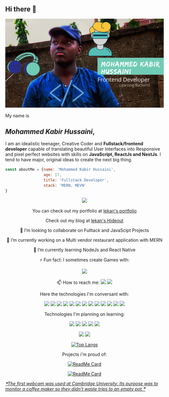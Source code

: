 ## Hi there 👋

![lekan](https://github.com/lekandev/lekandev/blob/master/me2.png?raw=true)

My name is 
## *Mohammed Kabir Hussaini*,
I am an idealistic teenager, Creative Coder and **Fullstack/frontend developer** capable of translating beautiful User Interfaces into Responsive and pixel perfect websites with skills on **JavaScript,  ReactJs and NextJs**. I tend to have major, original ideas to create the next big thing.

```javascript
const aboutMe = {name: 'Mohammed Kabir Hussaini',
                 age: 17,
                 title: 'Fullstack Developer',
                 stack: 'MERN, MEVN'
}
```

<div align="center">

![](https://komarev.com/ghpvc/?username=lekandev&color=red)

You can check out my portfolio at [lekan's portfolio](https://lekan.vercel.app)

Check out my blog at [lekan's Hideout](https://lekandev.hashnode.dev)

👯 I’m looking to collaborate on Fulltack and JavaScipt Projects

🔭 I’m currently working on a Multi vendor restaurant application with MERN

🌱 I’m currently learning NodeJs and React Native

⚡ Fun fact: I sometimes create Games with: 

<img src="https://img.shields.io/badge/unreal%20engine%20-%23313131.svg?&style=for-the-badge&logo=unreal%20engine&logoColor=white"/>

📫 How to reach me: <img src="https://img.shields.io/badge/lekandev%20-%231DA1F2.svg?&style=for-the-badge&logo=Twitter&logoColor=white"/> <img src="https://img.shields.io/badge/lekandev%20-%230077B5.svg?&style=for-the-badge&logo=linkedin&logoColor=white"/>

Here the technologies I'm conversant with:

![](https://img.shields.io/badge/Code-HTML5-informational?style=flat&logo=html5&logoColor=white&color=4AB197)
![](https://img.shields.io/badge/Code-CSS3-informational?style=flat&logo=CSS3&logoColor=white&color=4AB197)
![](https://img.shields.io/badge/Code-Javascript-informational?style=flat&logo=JavaScript&logoColor=white&color=4AB197)
![](https://img.shields.io/badge/Code-ReactJs-informational?style=flat&logo=React&logoColor=white&color=4AB197)
![](https://img.shields.io/badge/Code-Vuejs-informational?style=flat&logo=Vue.js&logoColor=white&color=4AB197)
![](https://img.shields.io/badge/Code-SASS-informational?style=flat&logo=SASS&logoColor=white&color=4AB197)
![](https://img.shields.io/badge/Code-Git-informational?style=flat&logo=Git&logoColor=white&color=4AB197)
![](https://img.shields.io/badge/Code-Github-informational?style=flat&logo=GitHub&logoColor=white&color=4AB197)
![](https://img.shields.io/badge/Code-Vercel-informational?style=flat&logo=Vercel&logoColor=white&color=4AB197)
![](https://img.shields.io/badge/Code-NextJs-informational?style=flat&logo=Next&logoColor=white&color=4AB197)
![](https://img.shields.io/badge/Code-NodeJs-informational?style=flat&logo=nodejs&logoColor=white&color=4AB197)
![](https://img.shields.io/badge/Code-Express-informational?style=flat&logo=Express&logoColor=white&color=4AB197)
![](https://img.shields.io/badge/Code-MongoDb-informational?style=flat&logo=MongoDb&logoColor=white&color=4AB197)

Technologies I'm planning on learning:

![](https://img.shields.io/badge/Code-Docker-informational?style=flat&logo=docker&logoColor=white&color=4AB197)
![](https://img.shields.io/badge/Code-AWS-informational?style=flat&logo=AWS&logoColor=white&color=4AB197)
![](https://img.shields.io/badge/Code-C++-informational?style=flat&logo=c++&logoColor=white&color=4AB197)
![](https://img.shields.io/badge/Code-Jenkins-informational?style=flat&logo=Jenkins&logoColor=white&color=4AB197)
![](https://img.shields.io/badge/Code-ReactNative-informational?style=flat&logo=Reactnative&logoColor=white&color=4AB197)
  
<p align="center">
<img width="48%" src="https://github-readme-stats.vercel.app/api?username=lekandev&show_icons=true&theme=bear">
<img width="48%" src="https://github-readme-streak-stats.herokuapp.com/?user=lekandev&theme=bear" />
</p>

[![Top Langs](https://github-readme-stats.vercel.app/api/top-langs/?username=lekandev&layout=compact&theme=bear&hide=TeX,Java)](https://github.com/lekandev/github-readme-stats)



Projects i'm proud of:

[![ReadMe Card](https://github-readme-stats.vercel.app/api/pin/?username=lekandev&repo=covid-19-tracker&theme=bear)](https://github.com/lekandev/github-readme-stats)

[![ReadMe Card](https://github-readme-stats.vercel.app/api/pin/?username=lekandev&repo=Admin-Dashboard&theme=bear)](https://github.com/lekandev/github-readme-stats)

</div>

<a href='https://github.com/marketplace/actions/quote-readme'>
<!--STARTS_HERE_QUOTE_README-->
<i>❝The first webcam was used at Cambridge University. Its purpose was to monitor a coffee maker so they didn’t waste trips to an empty pot.❞</i>
<!--ENDS_HERE_QUOTE_README-->
</a>
